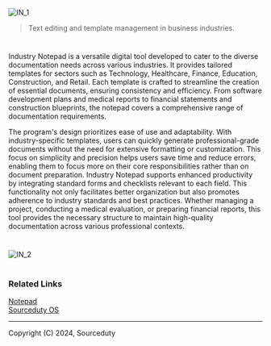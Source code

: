 ![IN_1](https://github.com/user-attachments/assets/071d7872-0624-41ac-9296-97f960d591cc)

> Text editing and template management in business industries.

#

Industry Notepad is a versatile digital tool developed to cater to the diverse documentation needs across various industries. It provides tailored templates for sectors such as Technology, Healthcare, Finance, Education, Construction, and Retail. Each template is crafted to streamline the creation of essential documents, ensuring consistency and efficiency. From software development plans and medical reports to financial statements and construction blueprints, the notepad covers a comprehensive range of documentation requirements.

The program's design prioritizes ease of use and adaptability. With industry-specific templates, users can quickly generate professional-grade documents without the need for extensive formatting or customization. This focus on simplicity and precision helps users save time and reduce errors, enabling them to focus more on their core responsibilities rather than on document preparation. Industry Notepad supports enhanced productivity by integrating standard forms and checklists relevant to each field. This functionality not only facilitates better organization but also promotes adherence to industry standards and best practices. Whether managing a project, conducting a medical evaluation, or preparing financial reports, this tool provides the necessary structure to maintain high-quality documentation across various professional contexts.

#

![IN_2](https://github.com/user-attachments/assets/f9166639-4b92-4d1b-8d33-02a32df630eb)

#
### Related Links

[Notepad](https://github.com/sourceduty/Notepad)
<br>
[Sourceduty OS](https://github.com/sourceduty/Sourceduty_OS)

***
Copyright (C) 2024, Sourceduty 

